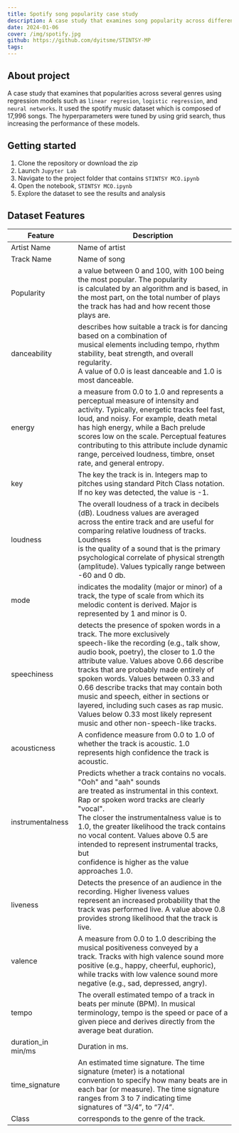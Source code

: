 ```yaml
---
title: Spotify song popularity case study
description: A case study that examines song popularity across different genres using machine learning.
date: 2024-01-06
cover: /img/spotify.jpg
github: https://github.com/dyitsme/STINTSY-MP
tags:
---
```

## About project

A case study that examines that popularities across several genres using regression models such as `linear regresion`, `logistic regression`, and `neural networks`. It used the spotify music dataset which is composed of 17,996 songs. The hyperparameters were tuned by using grid search, thus increasing the performance of these models. 

## Getting started
1. Clone the repository or download the zip
2. Launch `Jupyter Lab`
3. Navigate to the project folder that contains `STINTSY MCO.ipynb`
4. Open the notebook, `STINTSY MCO.ipynb`
5. Explore the dataset to see the results and analysis

## Dataset Features
| Feature            | Description                                                                                                                                                                                                                                                                                                                                                                                                                                                                                                            |
| ------------------ | ---------------------------------------------------------------------------------------------------------------------------------------------------------------------------------------------------------------------------------------------------------------------------------------------------------------------------------------------------------------------------------------------------------------------------------------------------------------------------------------------------------------------- |
| Artist Name        | Name of artist                                                                                                                                                                                                                                                                                                                                                                                                                                                                                                         |
| Track Name         | Name of song                                                                                                                                                                                                                                                                                                                                                                                                                                                                                                           |
| Popularity         | a value between 0 and 100, with 100 being the most popular. The popularity<br>is calculated by an algorithm and is based, in the most part, on the total number of plays<br>the track has had and how recent those plays are.                                                                                                                                                                                                                                                                                          |
| danceability       | describes how suitable a track is for dancing based on a combination of<br>musical elements including tempo, rhythm stability, beat strength, and overall regularity.<br>A value of 0.0 is least danceable and 1.0 is most danceable.                                                                                                                                                                                                                                                                                  |
| energy             | a measure from 0.0 to 1.0 and represents a perceptual measure of intensity and<br>activity. Typically, energetic tracks feel fast, loud, and noisy. For example, death metal<br>has high energy, while a Bach prelude scores low on the scale. Perceptual features<br>contributing to this attribute include dynamic range, perceived loudness, timbre, onset<br>rate, and general entropy.                                                                                                                            |
| key                | The key the track is in. Integers map to pitches using standard Pitch Class notation.<br>If no key was detected, the value is -1.                                                                                                                                                                                                                                                                                                                                                                                      |
| loudness           | The overall loudness of a track in decibels (dB). Loudness values are averaged<br>across the entire track and are useful for comparing relative loudness of tracks. Loudness<br>is the quality of a sound that is the primary psychological correlate of physical strength<br>(amplitude). Values typically range between -60 and 0 db.                                                                                                                                                                                |
| mode               | indicates the modality (major or minor) of a track, the type of scale from which its<br>melodic content is derived. Major is represented by 1 and minor is 0.                                                                                                                                                                                                                                                                                                                                                          |
| speechiness        | detects the presence of spoken words in a track. The more exclusively<br>speech-like the recording (e.g., talk show, audio book, poetry), the closer to 1.0 the<br>attribute value. Values above 0.66 describe tracks that are probably made entirely of<br>spoken words. Values between 0.33 and 0.66 describe tracks that may contain both<br>music and speech, either in sections or layered, including such cases as rap music.<br>Values below 0.33 most likely represent music and other non-speech-like tracks. |
| acousticness       | A confidence measure from 0.0 to 1.0 of whether the track is acoustic. 1.0<br>represents high confidence the track is acoustic.                                                                                                                                                                                                                                                                                                                                                                                        |
| instrumentalness   | Predicts whether a track contains no vocals. "Ooh" and "aah" sounds<br>are treated as instrumental in this context. Rap or spoken word tracks are clearly "vocal".<br>The closer the instrumentalness value is to 1.0, the greater likelihood the track contains<br>no vocal content. Values above 0.5 are intended to represent instrumental tracks, but<br>confidence is higher as the value approaches 1.0.                                                                                                         |
| liveness           | Detects the presence of an audience in the recording. Higher liveness values<br>represent an increased probability that the track was performed live. A value above 0.8<br>provides strong likelihood that the track is live.                                                                                                                                                                                                                                                                                          |
| valence            | A measure from 0.0 to 1.0 describing the musical positiveness conveyed by a<br>track. Tracks with high valence sound more positive (e.g., happy, cheerful, euphoric),<br>while tracks with low valence sound more negative (e.g., sad, depressed, angry).                                                                                                                                                                                                                                                              |
| tempo              | The overall estimated tempo of a track in beats per minute (BPM). In musical<br>terminology, tempo is the speed or pace of a given piece and derives directly from the<br>average beat duration.                                                                                                                                                                                                                                                                                                                       |
| duration_in min/ms | Duration in ms.                                                                                                                                                                                                                                                                                                                                                                                                                                                                                                        |
| time_signature     | An estimated time signature. The time signature (meter) is a notational<br>convention to specify how many beats are in each bar (or measure). The time signature<br>ranges from 3 to 7 indicating time signatures of “3/4”, to “7/4”.                                                                                                                                                                                                                                                                                  |
| Class              | corresponds to the genre of the track.                                                                                                                                                                                                                                                                                                                                                                                                                                                                                 |

